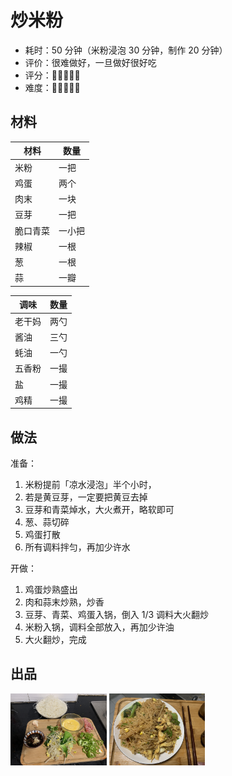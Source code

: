 # 炒米粉

- 耗时：50 分钟（米粉浸泡 30 分钟，制作 20 分钟）
- 评价：很难做好，一旦做好很好吃
- 评分：🌟🌟🌟🌟🌟
- 难度：🌟🌟🌟🌟🌟

## 材料

| 材料     | 数量   |
| -------- | ------ |
| 米粉     | 一把   |
| 鸡蛋     | 两个   |
| 肉末     | 一块   |
| 豆芽     | 一把   |
| 脆口青菜 | 一小把 |
| 辣椒     | 一根   |
| 葱       | 一根   |
| 蒜       | 一瓣   |

| 调味   | 数量 |
| ------ | ---- |
| 老干妈 | 两勺 |
| 酱油   | 三勺 |
| 蚝油   | 一勺 |
| 五香粉 | 一撮 |
| 盐     | 一撮 |
| 鸡精   | 一撮 |

## 做法

准备：

1. 米粉提前「凉水浸泡」半个小时，
1. 若是黄豆芽，一定要把黄豆去掉
2. 豆芽和青菜焯水，大火煮开，略软即可
3. 葱、蒜切碎
4. 鸡蛋打散
5. 所有调料拌匀，再加少许水

开做：

1. 鸡蛋炒熟盛出
2. 肉和蒜末炒熟，炒香
3. 豆芽、青菜、鸡蛋入锅，倒入 1/3 调料大火翻炒
4. 米粉入锅，调料全部放入，再加少许油
5. 大火翻炒，完成

## 出品

<img src="./doc/IMG_6553.JPG" alt="IMG_6553" style="zoom:15%;" />

<img src="./doc/IMG_6554.JPG" alt="IMG_6554" style="zoom:15%;" />